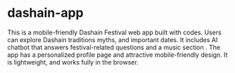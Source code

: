 # dashain-app
This is a mobile-friendly Dashain Festival web app built with codes. Users can explore Dashain traditions  myths, and important dates. It includes AI chatbot that answers festival-related questions and a music section . The app has a personalized profile page and attractive mobile-friendly design. It is lightweight, and works fully in the browser.

